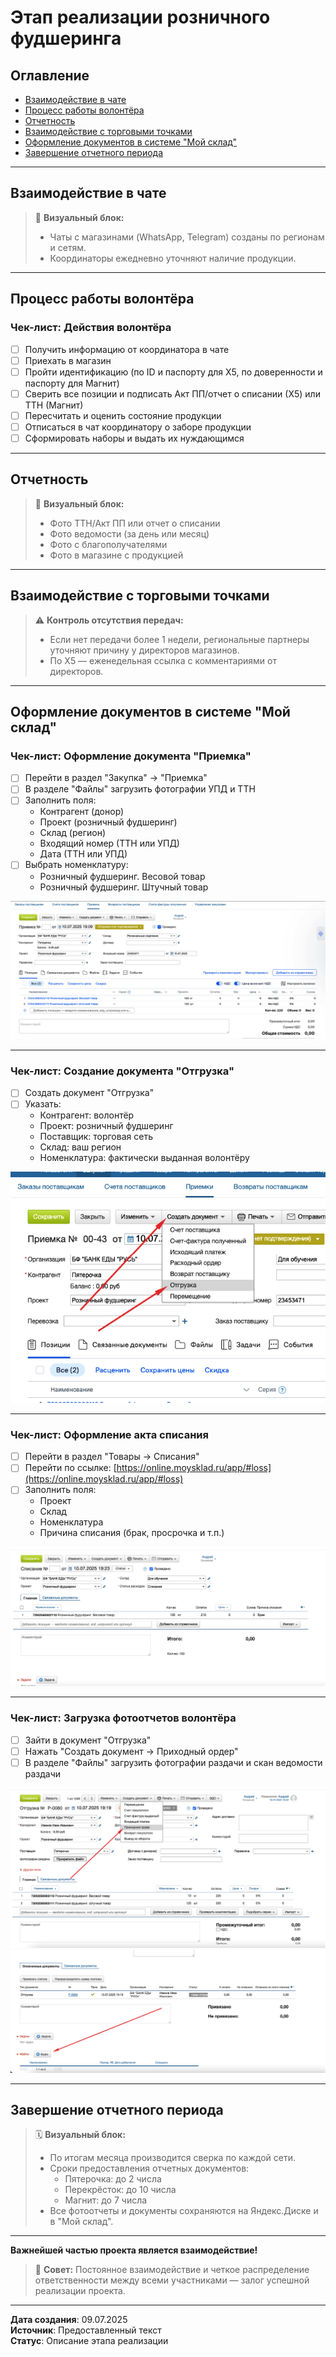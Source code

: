 # Этап реализации розничного фудшеринга

## Оглавление
- [Взаимодействие в чате](#взаимодействие-в-чате)
- [Процесс работы волонтёра](#процесс-работы-волонтёра)
- [Отчетность](#отчетность)
- [Взаимодействие с торговыми точками](#взаимодействие-с-торговыми-точками)
- [Оформление документов в системе "Мой склад"](#оформление-документов-в-системе-мой-склад)
- [Завершение отчетного периода](#завершение-отчетного-периода)

---

## Взаимодействие в чате

> 💬 **Визуальный блок:**
> - Чаты с магазинами (WhatsApp, Telegram) созданы по регионам и сетям.
> - Координаторы ежедневно уточняют наличие продукции.

---

## Процесс работы волонтёра

### Чек-лист: Действия волонтёра
- [ ] Получить информацию от координатора в чате
- [ ] Приехать в магазин
- [ ] Пройти идентификацию (по ID и паспорту для Х5, по доверенности и паспорту для Магнит)
- [ ] Сверить все позиции и подписать Акт ПП/отчет о списании (Х5) или ТТН (Магнит)
- [ ] Пересчитать и оценить состояние продукции
- [ ] Отписаться в чат координатору о заборе продукции
- [ ] Сформировать наборы и выдать их нуждающимся

---

## Отчетность

> 📸 **Визуальный блок:**
> - Фото ТТН/Акт ПП или отчет о списании
> - Фото ведомости (за день или месяц)
> - Фото с благополучателями
> - Фото в магазине с продукцией

---

## Взаимодействие с торговыми точками

> ⚠️ **Контроль отсутствия передач:**
> - Если нет передачи более 1 недели, региональные партнеры уточняют причину у директоров магазинов.
> - По Х5 — еженедельная ссылка с комментариями от директоров.

---

## Оформление документов в системе "Мой склад"

### Чек-лист: Оформление документа "Приемка"
- [ ] Перейти в раздел "Закупка" → "Приемка"
- [ ] В разделе "Файлы" загрузить фотографии УПД и ТТН
- [ ] Заполнить поля:
  - Контрагент (донор)
  - Проект (розничный фудшеринг)
  - Склад (регион)
  - Входящий номер (ТТН или УПД)
  - Дата (ТТН или УПД)
- [ ] Выбрать номенклатуру:
  - Розничный фудшеринг. Весовой товар
  - Розничный фудшеринг. Штучный товар

![Оформление документа розничного фудшеринга](../screenshots/retail_foodsharing_receipt.png)

---

### Чек-лист: Создание документа "Отгрузка"
- [ ] Создать документ "Отгрузка"
- [ ] Указать:
  - Контрагент: волонтёр
  - Проект: розничный фудшеринг
  - Поставщик: торговая сеть
  - Склад: ваш регион
  - Номенклатура: фактически выданная волонтёру

![Создание документа отгрузки](../screenshots/create_shipment_doc.png)

---

### Чек-лист: Оформление акта списания
- [ ] Перейти в раздел "Товары → Списания"
- [ ] Перейти по ссылке: [https://online.moysklad.ru/app/#loss](https://online.moysklad.ru/app/#loss)
- [ ] Заполнить поля:
  - Проект
  - Склад
  - Номенклатура
  - Причина списания (брак, просрочка и т.п.)

![Списание розничный фудшеринг](../screenshots/write_off.png)

---

### Чек-лист: Загрузка фотоотчетов волонтёра
- [ ] Зайти в документ "Отгрузка"
- [ ] Нажать "Создать документ → Приходный ордер"
- [ ] В разделе "Файлы" загрузить фотографии раздачи и скан ведомости раздачи

![Создание приходного ордера](../screenshots/create_receipt_order.png)
![Загрузка файлов](../screenshots/file_upload.png)

---

## Завершение отчетного периода

> 🗓️ **Визуальный блок:**
> - По итогам месяца производится сверка по каждой сети.
> - Сроки предоставления отчетных документов:
>   - Пятерочка: до 2 числа
>   - Перекрёсток: до 10 числа
>   - Магнит: до 7 числа
> - Все фотоотчеты и документы сохраняются на Яндекс.Диске и в "Мой склад".

---

**Важнейшей частью проекта является взаимодействие!**

> 🤝 **Совет:**
> Постоянное взаимодействие и четкое распределение ответственности между всеми участниками — залог успешной реализации проекта.

---

**Дата создания**: 09.07.2025  
**Источник**: Предоставленный текст  
**Статус**: Описание этапа реализации 